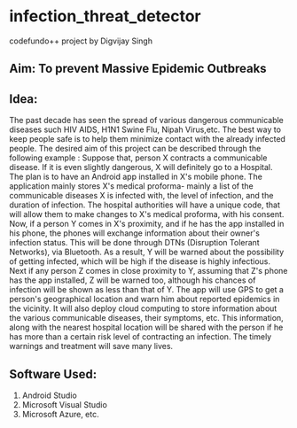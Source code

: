 # infection_threat_detector
codefundo++ project by Digvijay Singh
## Aim: To prevent Massive Epidemic Outbreaks
## Idea:
The past decade has seen the spread of various dangerous communicable diseases such HIV AIDS, H1N1 Swine Flu, Nipah Virus,etc. The best way to keep people safe is to help them minimize contact with the already infected people. The desired aim of this project can be described through the following example :
Suppose that, person X contracts a communicable disease. If it is even slightly dangerous, X will definitely go to a Hospital. The plan is to have an Android app installed in X's mobile phone. The application mainly stores X's medical proforma- mainly a list of the communicable diseases X is infected with, the level of infection, and the duration of infection. The hospital authorities will have a unique code, that will allow them to make changes to X's medical proforma, with his consent. Now, if a person Y comes in X's proximity, and if he has the app installed in his phone, the phones will exchange information about their owner's infection status. This will be done through DTNs (Disruption Tolerant Networks), via Bluetooth. As a result, Y will be warned about the possibility of getting infected, which will be high if the disease is highly infectious. Next if any person Z comes in close proximity to Y, assuming that Z's phone has the app installed, Z will be warned too, although his chances of infection will be shown as less than that of Y. 
The app will use GPS to get a person's geographical location and warn him about reported epidemics in the vicinity. It will also deploy cloud computing to store information about the various communicable diseases, their symptoms, etc. This information, along with the nearest hospital location will be shared with the person if he has more than a certain risk level of contracting an infection. The timely warnings and treatment will save many lives.
## Software Used:
1) Android Studio
2) Microsoft Visual Studio
3) Microsoft Azure, etc.
   
